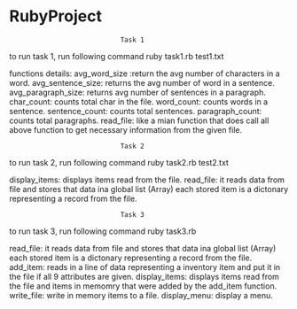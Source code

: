 # RubyProject
								Task 1
to run task 1, run following command
ruby task1.rb test1.txt

functions details:
avg_word_size :return the avg number of characters in a word.
avg_sentence_size: returns the avg number of word in a sentence.
avg_paragraph_size: returns avg number of sentences in a paragraph.
char_count: counts total char in the file.
word_count: counts words in a sentence.
sentence_count: counts total sentences.
paragraph_count: counts total paragraphs.
read_file: like a mian function that does call all above function to get necessary information from the given file.

								Task 2
to run task 2, run following command
ruby task2.rb test2.txt

display_items: displays items read from the file.
read_file: it reads data from file and stores that data ina global list (Array) each stored item is a dictonary representing a record from the file.


								Task 3
to run task 3, run following command
ruby task3.rb

read_file: it reads data from file and stores that data ina global list (Array) each stored item is a dictonary representing a record from the file.
add_item: reads in a line of data representing a inventory item and put it in the file if all 9 attributes are given.
display_items: displays items read from the file and items in memomry that were added by the add_item function.
write_file: write in memory items to a file.
display_menu: display a menu.
